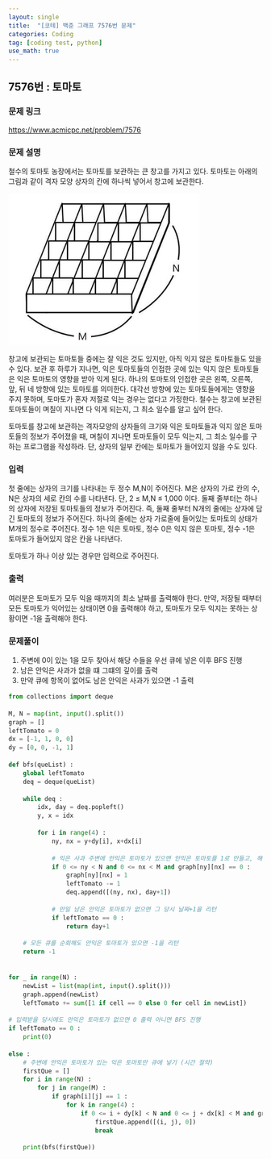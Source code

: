 ```yaml
---
layout: single
title:  "[코테] 백준 그래프 7576번 문제"
categories: Coding
tag: [coding test, python]
use_math: true
---
```


## 7576번 : 토마토
### 문제 링크
<https://www.acmicpc.net/problem/7576>

### 문제 설명
철수의 토마토 농장에서는 토마토를 보관하는 큰 창고를 가지고 있다. 토마토는 아래의 그림과 같이 격자 모양 상자의 칸에 하나씩 넣어서 창고에 보관한다.

![그림1](/images/20241011_1.png)

창고에 보관되는 토마토들 중에는 잘 익은 것도 있지만, 아직 익지 않은 토마토들도 있을 수 있다. 보관 후 하루가 지나면, 익은 토마토들의 인접한 곳에 있는 익지 않은 토마토들은 익은 토마토의 영향을 받아 익게 된다. 하나의 토마토의 인접한 곳은 왼쪽, 오른쪽, 앞, 뒤 네 방향에 있는 토마토를 의미한다. 대각선 방향에 있는 토마토들에게는 영향을 주지 못하며, 토마토가 혼자 저절로 익는 경우는 없다고 가정한다. 철수는 창고에 보관된 토마토들이 며칠이 지나면 다 익게 되는지, 그 최소 일수를 알고 싶어 한다.

토마토를 창고에 보관하는 격자모양의 상자들의 크기와 익은 토마토들과 익지 않은 토마토들의 정보가 주어졌을 때, 며칠이 지나면 토마토들이 모두 익는지, 그 최소 일수를 구하는 프로그램을 작성하라. 단, 상자의 일부 칸에는 토마토가 들어있지 않을 수도 있다.

### 입력
첫 줄에는 상자의 크기를 나타내는 두 정수 M,N이 주어진다. M은 상자의 가로 칸의 수, N은 상자의 세로 칸의 수를 나타낸다. 단, 2 ≤ M,N ≤ 1,000 이다. 둘째 줄부터는 하나의 상자에 저장된 토마토들의 정보가 주어진다. 즉, 둘째 줄부터 N개의 줄에는 상자에 담긴 토마토의 정보가 주어진다. 하나의 줄에는 상자 가로줄에 들어있는 토마토의 상태가 M개의 정수로 주어진다. 정수 1은 익은 토마토, 정수 0은 익지 않은 토마토, 정수 -1은 토마토가 들어있지 않은 칸을 나타낸다.

토마토가 하나 이상 있는 경우만 입력으로 주어진다.

### 출력
여러분은 토마토가 모두 익을 때까지의 최소 날짜를 출력해야 한다. 만약, 저장될 때부터 모든 토마토가 익어있는 상태이면 0을 출력해야 하고, 토마토가 모두 익지는 못하는 상황이면 -1을 출력해야 한다.

### 문제풀이
1. 주변에 0이 있는 1을 모두 찾아서 해당 수들을 우선 큐에 넣은 이후 BFS 진행
2. 남은 안익은 사과가 없을 떄 그떄의 깊이를 출력
3. 만약 큐에 항목이 없어도 남은 안익은 사과가 있으면 -1 출력


```python
from collections import deque

M, N = map(int, input().split())
graph = []
leftTomato = 0
dx = [-1, 1, 0, 0] 
dy = [0, 0, -1, 1]

def bfs(queList) :
    global leftTomato
    deq = deque(queList)

    while deq : 
        idx, day = deq.popleft()
        y, x = idx

        for i in range(4) : 
            ny, nx = y+dy[i], x+dx[i]

            # 익은 사과 주변에 안익은 토마토가 있으면 안익은 토마토를 1로 만들고, 해당 좌표 및 날짜+1을 큐에 추가
            if 0 <= ny < N and 0 <= nx < M and graph[ny][nx] == 0 :
                graph[ny][nx] = 1
                leftTomato -= 1
                deq.append([(ny, nx), day+1])

            # 만일 남은 안익은 토마토가 없으면 그 당시 날짜+1을 리턴
            if leftTomato == 0 :
                return day+1

    # 모든 큐를 순회해도 안익은 토마토가 있으면 -1을 리턴
    return -1 


for _ in range(N) :
    newList = list(map(int, input().split()))
    graph.append(newList)
    leftTomato += sum([1 if cell == 0 else 0 for cell in newList])

# 입력받을 당시에도 안익은 토마토가 없으면 0 출력 아니면 BFS 진행
if leftTomato == 0 :
    print(0)

else :
    # 주변에 안익은 토마토가 있는 익은 토마토만 큐에 넣기 (시간 절약)
    firstQue = []
    for i in range(N) :
        for j in range(M) :
            if graph[i][j] == 1 :
                for k in range(4) :
                    if 0 <= i + dy[k] < N and 0 <= j + dx[k] < M and graph[i+dy[k]][j+dx[k]] == 0 :
                        firstQue.append([(i, j), 0])
                        break

    print(bfs(firstQue))
```
